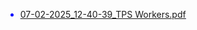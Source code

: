 <ul id="MainContent_Employee_Surrender_Approval_Record_Applied_NOC_Attach_Download_0" class="m-0 mt-2 mr-0 p-0 col-form-label-sm col-sm-12 font-weight-bold fs-6">
				<li style="text-decoration:underline;color:blue;"><a href="../../Attachments/071a39a6-4f28-4ff7-ac40-063179bcc245_07-02-2025_12-40-39_TPS%20Workers.pdf" target="_blank">07-02-2025_12-40-39_TPS Workers.pdf</a></li>
			</ul>
